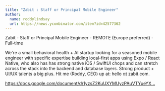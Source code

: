 ```yaml
---
title: "Zabit : Staff or Principal Mobile Engineer"
author:
  name: roddylindsay
  url: https://news.ycombinator.com/item?id=42577362
---
```

Zabit - Staff or Principal Mobile Engineer - REMOTE (Europe preferred) - Full-time

We&#x27;re a small behavioral health + AI startup looking for a seasoned mobile engineer with specific expertise building local-first apps using Expo &#x2F; React Native, who also has has strong native iOS &#x2F; SwiftUI chops and can stretch across the stack into the backend and database layers. Strong product + UI&#x2F;UX talents a big plus. Hit me (Roddy, CEO) up at: hello αt zabit.com.

<a href="https:&#x2F;&#x2F;docs.google.com&#x2F;document&#x2F;d&#x2F;1yzsZ2KuUXYMUyzPAuVTYueYXTOI96gEwq_RtFrv26A8&#x2F;" rel="nofollow">https:&#x2F;&#x2F;docs.google.com&#x2F;document&#x2F;d&#x2F;1yzsZ2KuUXYMUyzPAuVTYueYX...</a>
<JobApplication />
